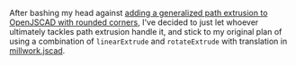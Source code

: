 After bashing my head against [adding a generalized path extrusion to OpenJSCAD with rounded corners](https://github.com/jscad/csg.js/issues/68), I've decided to just let whoever ultimately tackles path extrusion handle it, and stick to my original plan of using a combination of `linearExtrude` and `rotateExtrude` with translation in [millwork.jscad][].

[millwork.jscad]: https://github.com/stuartpb/millwork.jscad
